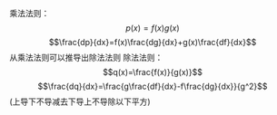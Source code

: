 乘法法则：
$$p(x)=f(x)g(x)$$
$$\frac{dp}{dx}=f(x)\frac{dg}{dx}+g(x)\frac{df}{dx}$$
从乘法法则可以推导出除法法则
除法法则：
$$q(x)=\frac{f(x)}{g(x)}$$
$$\frac{dq}{dx}=\frac{g\frac{df}{dx}-f\frac{dg}{dx}}{g^2}$$
(上导下不导减去下导上不导除以下平方)